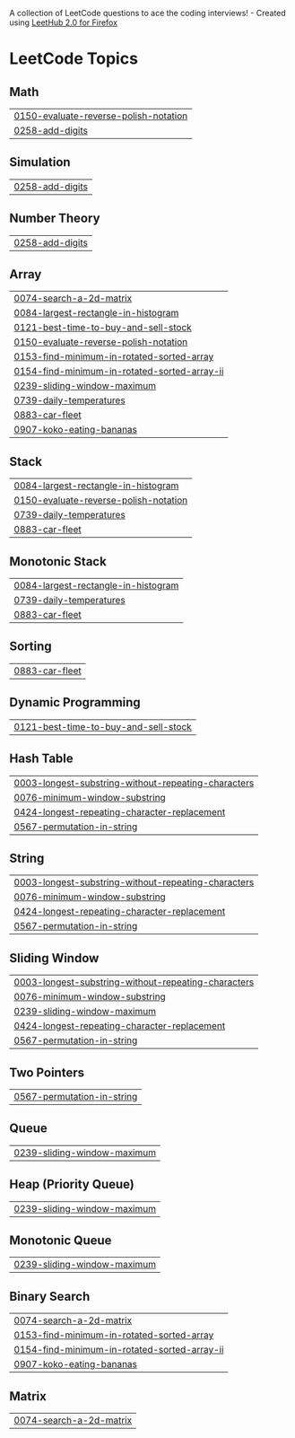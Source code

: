 A collection of LeetCode questions to ace the coding interviews! - Created using [LeetHub 2.0 for Firefox](https://github.com/maitreya2954/LeetHub-2.0-Firefox)
<!---LeetCode Topics Start-->
# LeetCode Topics
## Math
|  |
| ------- |
| [0150-evaluate-reverse-polish-notation](https://github.com/Ayush-Aman1/LeetCode-Problems/tree/master/0150-evaluate-reverse-polish-notation) |
| [0258-add-digits](https://github.com/Ayush-Aman1/LeetCode-Problems/tree/master/0258-add-digits) |
## Simulation
|  |
| ------- |
| [0258-add-digits](https://github.com/Ayush-Aman1/LeetCode-Problems/tree/master/0258-add-digits) |
## Number Theory
|  |
| ------- |
| [0258-add-digits](https://github.com/Ayush-Aman1/LeetCode-Problems/tree/master/0258-add-digits) |
## Array
|  |
| ------- |
| [0074-search-a-2d-matrix](https://github.com/Ayush-Aman1/LeetCode-Problems/tree/master/0074-search-a-2d-matrix) |
| [0084-largest-rectangle-in-histogram](https://github.com/Ayush-Aman1/LeetCode-Problems/tree/master/0084-largest-rectangle-in-histogram) |
| [0121-best-time-to-buy-and-sell-stock](https://github.com/Ayush-Aman1/LeetCode-Problems/tree/master/0121-best-time-to-buy-and-sell-stock) |
| [0150-evaluate-reverse-polish-notation](https://github.com/Ayush-Aman1/LeetCode-Problems/tree/master/0150-evaluate-reverse-polish-notation) |
| [0153-find-minimum-in-rotated-sorted-array](https://github.com/Ayush-Aman1/LeetCode-Problems/tree/master/0153-find-minimum-in-rotated-sorted-array) |
| [0154-find-minimum-in-rotated-sorted-array-ii](https://github.com/Ayush-Aman1/LeetCode-Problems/tree/master/0154-find-minimum-in-rotated-sorted-array-ii) |
| [0239-sliding-window-maximum](https://github.com/Ayush-Aman1/LeetCode-Problems/tree/master/0239-sliding-window-maximum) |
| [0739-daily-temperatures](https://github.com/Ayush-Aman1/LeetCode-Problems/tree/master/0739-daily-temperatures) |
| [0883-car-fleet](https://github.com/Ayush-Aman1/LeetCode-Problems/tree/master/0883-car-fleet) |
| [0907-koko-eating-bananas](https://github.com/Ayush-Aman1/LeetCode-Problems/tree/master/0907-koko-eating-bananas) |
## Stack
|  |
| ------- |
| [0084-largest-rectangle-in-histogram](https://github.com/Ayush-Aman1/LeetCode-Problems/tree/master/0084-largest-rectangle-in-histogram) |
| [0150-evaluate-reverse-polish-notation](https://github.com/Ayush-Aman1/LeetCode-Problems/tree/master/0150-evaluate-reverse-polish-notation) |
| [0739-daily-temperatures](https://github.com/Ayush-Aman1/LeetCode-Problems/tree/master/0739-daily-temperatures) |
| [0883-car-fleet](https://github.com/Ayush-Aman1/LeetCode-Problems/tree/master/0883-car-fleet) |
## Monotonic Stack
|  |
| ------- |
| [0084-largest-rectangle-in-histogram](https://github.com/Ayush-Aman1/LeetCode-Problems/tree/master/0084-largest-rectangle-in-histogram) |
| [0739-daily-temperatures](https://github.com/Ayush-Aman1/LeetCode-Problems/tree/master/0739-daily-temperatures) |
| [0883-car-fleet](https://github.com/Ayush-Aman1/LeetCode-Problems/tree/master/0883-car-fleet) |
## Sorting
|  |
| ------- |
| [0883-car-fleet](https://github.com/Ayush-Aman1/LeetCode-Problems/tree/master/0883-car-fleet) |
## Dynamic Programming
|  |
| ------- |
| [0121-best-time-to-buy-and-sell-stock](https://github.com/Ayush-Aman1/LeetCode-Problems/tree/master/0121-best-time-to-buy-and-sell-stock) |
## Hash Table
|  |
| ------- |
| [0003-longest-substring-without-repeating-characters](https://github.com/Ayush-Aman1/LeetCode-Problems/tree/master/0003-longest-substring-without-repeating-characters) |
| [0076-minimum-window-substring](https://github.com/Ayush-Aman1/LeetCode-Problems/tree/master/0076-minimum-window-substring) |
| [0424-longest-repeating-character-replacement](https://github.com/Ayush-Aman1/LeetCode-Problems/tree/master/0424-longest-repeating-character-replacement) |
| [0567-permutation-in-string](https://github.com/Ayush-Aman1/LeetCode-Problems/tree/master/0567-permutation-in-string) |
## String
|  |
| ------- |
| [0003-longest-substring-without-repeating-characters](https://github.com/Ayush-Aman1/LeetCode-Problems/tree/master/0003-longest-substring-without-repeating-characters) |
| [0076-minimum-window-substring](https://github.com/Ayush-Aman1/LeetCode-Problems/tree/master/0076-minimum-window-substring) |
| [0424-longest-repeating-character-replacement](https://github.com/Ayush-Aman1/LeetCode-Problems/tree/master/0424-longest-repeating-character-replacement) |
| [0567-permutation-in-string](https://github.com/Ayush-Aman1/LeetCode-Problems/tree/master/0567-permutation-in-string) |
## Sliding Window
|  |
| ------- |
| [0003-longest-substring-without-repeating-characters](https://github.com/Ayush-Aman1/LeetCode-Problems/tree/master/0003-longest-substring-without-repeating-characters) |
| [0076-minimum-window-substring](https://github.com/Ayush-Aman1/LeetCode-Problems/tree/master/0076-minimum-window-substring) |
| [0239-sliding-window-maximum](https://github.com/Ayush-Aman1/LeetCode-Problems/tree/master/0239-sliding-window-maximum) |
| [0424-longest-repeating-character-replacement](https://github.com/Ayush-Aman1/LeetCode-Problems/tree/master/0424-longest-repeating-character-replacement) |
| [0567-permutation-in-string](https://github.com/Ayush-Aman1/LeetCode-Problems/tree/master/0567-permutation-in-string) |
## Two Pointers
|  |
| ------- |
| [0567-permutation-in-string](https://github.com/Ayush-Aman1/LeetCode-Problems/tree/master/0567-permutation-in-string) |
## Queue
|  |
| ------- |
| [0239-sliding-window-maximum](https://github.com/Ayush-Aman1/LeetCode-Problems/tree/master/0239-sliding-window-maximum) |
## Heap (Priority Queue)
|  |
| ------- |
| [0239-sliding-window-maximum](https://github.com/Ayush-Aman1/LeetCode-Problems/tree/master/0239-sliding-window-maximum) |
## Monotonic Queue
|  |
| ------- |
| [0239-sliding-window-maximum](https://github.com/Ayush-Aman1/LeetCode-Problems/tree/master/0239-sliding-window-maximum) |
## Binary Search
|  |
| ------- |
| [0074-search-a-2d-matrix](https://github.com/Ayush-Aman1/LeetCode-Problems/tree/master/0074-search-a-2d-matrix) |
| [0153-find-minimum-in-rotated-sorted-array](https://github.com/Ayush-Aman1/LeetCode-Problems/tree/master/0153-find-minimum-in-rotated-sorted-array) |
| [0154-find-minimum-in-rotated-sorted-array-ii](https://github.com/Ayush-Aman1/LeetCode-Problems/tree/master/0154-find-minimum-in-rotated-sorted-array-ii) |
| [0907-koko-eating-bananas](https://github.com/Ayush-Aman1/LeetCode-Problems/tree/master/0907-koko-eating-bananas) |
## Matrix
|  |
| ------- |
| [0074-search-a-2d-matrix](https://github.com/Ayush-Aman1/LeetCode-Problems/tree/master/0074-search-a-2d-matrix) |
<!---LeetCode Topics End-->